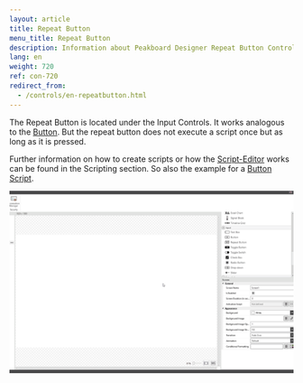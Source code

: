 ```yaml
---
layout: article
title: Repeat Button
menu_title: Repeat Button
description: Information about Peakboard Designer Repeat Button Control.
lang: en
weight: 720
ref: con-720
redirect_from:
  - /controls/en-repeatbutton.html
---
```


The Repeat Button is located under the Input Controls. 
It works analogous to the [Button](/controls/en-button.html). But the repeat button does not execute a script once but as long as it is pressed.

Further information on how to create scripts or how the [Script-Editor](/scripting/en-script-editor.html) works can be found in the Scripting section.
So also the example for a [Button Script](https://templates.peakboard.com/Script-Example-With-Button/en).

![image_1](/assets/images/Controls/Repeat-Button/repeatbutton01.gif)